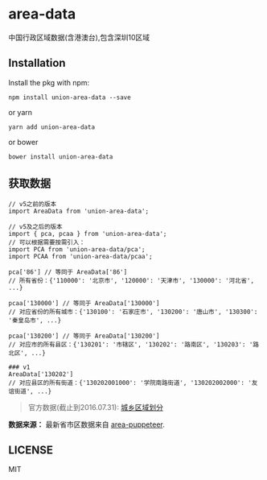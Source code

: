 # area-data
中国行政区域数据(含港澳台),包含深圳10区域

## Installation
Install the pkg with npm:

```
npm install union-area-data --save
```

or yarn

```
yarn add union-area-data
```

or bower

```
bower install union-area-data
```

## 获取数据
```
// v5之前的版本
import AreaData from 'union-area-data';

// v5及之后的版本
import { pca, pcaa } from 'union-area-data';
// 可以根据需要按需引入：
import PCA from 'union-area-data/pca'; 
import PCAA from 'union-area-data/pcaa'; 

pca['86'] // 等同于 AreaData['86']
// 所有省份：{'110000': '北京市', '120000': '天津市', '130000': '河北省', ...}

pcaa['130000'] // 等同于 AreaData['130000']
// 对应省份的所有城市：{'130100': '石家庄市', '130200': '唐山市', '130300': '秦皇岛市', ...}

pcaa['130200'] // 等同于 AreaData['130200']
// 对应市的所有县区：{'130201': '市辖区', '130202': '路南区', '130203': '路北区', ...}

### v1
AreaData['130202']
// 对应县区的所有街道：{'130202001000': '学院南路街道', '130202002000': '友谊街道', ...}
```

> 官方数据(截止到2016.07.31): [城乡区域划分](http://www.stats.gov.cn/tjsj/tjbz/tjyqhdmhcxhfdm/2016/index.html)

**数据来源：** 最新省市区数据来自 [area-puppeteer](https://github.com/dwqs/area-puppeteer/).

## LICENSE

MIT

